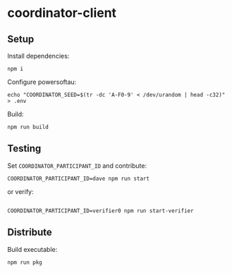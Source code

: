 # coordinator-client

## Setup

Install dependencies:

```
npm i
```

Configure powersoftau:

```
echo "COORDINATOR_SEED=$(tr -dc 'A-F0-9' < /dev/urandom | head -c32)" > .env
```

Build:

```
npm run build
```

## Testing

Set `COORDINATOR_PARTICIPANT_ID` and contribute:


```
COORDINATOR_PARTICIPANT_ID=dave npm run start
```

or verify:

```

COORDINATOR_PARTICIPANT_ID=verifier0 npm run start-verifier
```

## Distribute

Build executable:

```
npm run pkg

```
